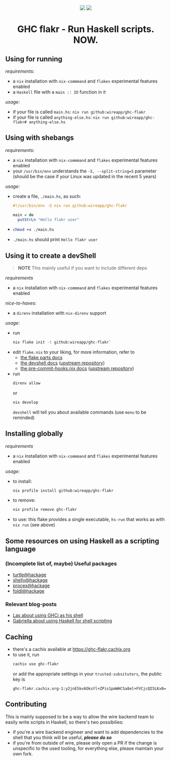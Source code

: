 <p align="center">
  <img src="https://github.com/wireapp/ghc-flakr/actions/workflows/test-flake.yml/badge.svg"/>
  <img src="https://img.shields.io/badge/built%20with-nix-5277C3?logo=nixos"/>
</p>

<h1 align="center"> GHC flakr - Run Haskell scripts. NOW. </h1>

## Using for running

*requirements:*
- a `nix` installation with `nix-commmand` and `flakes` experimental features enabled
- a `Haskell` file with a `main :: IO` function in it

*usage:*
- if your file is called `main.hs`: `nix run github:wireapp/ghc-flakr`
- if your file is called `anything-else.hs`: `nix run github:wireapp/ghc-flakr# anything-else.hs`

## Using with shebangs

*requirements*:
- a `nix` installation with `nix-commmand` and `flakes` experimental features enabled
- your `/usr/bin/env` understands the `-S, --split-string=S` parameter (should be the case if your Linux was updated in the recent 5 years)

*usage:*
- create a file, `./main.hs`, as such:
  ```haskell
  #!/usr/bin/env -S nix run github:wireapp/ghc-flakr

  main = do
    putStrLn "Hello flakr user"
  ```
- ```bash
  chmod +x ./main.hs
  ```
- `./main.hs` should print `Hello flakr user`

## Using it to create a devShell

> **NOTE**
> This mainly useful if you want to include different deps

*requirements*
- a `nix` installation with `nix-commmand` and `flakes` experimental features enabled

*nice-to-haves:*
- a `direnv` installation with `nix-direnv` support

*usage:*
- run
  ```bash
  nix flake init -t github:wireapp/ghc-flakr`
  ```
- edit `flake.nix` to your liking, for more information, refer to
  - [the flake parts docs](https://flake.parts/)
  - [the devshell docs](https://flake.parts/options/devshell) ([upstream repository](https://github.com/numtide/devshell))
  - [the pre-commit-hooks.nix docs](https://flake.parts/options/pre-commit-hooks-nix) ([upstream repository](https://github.com/cachix/pre-commit-hooks.nix))
- run
  ```bash
  direnv allow
  ```
  or
  ```bash
  nix develop
  ```
  `devshell` will tell you about available commands (use `menu` to be reminded)

## Installing globally

*requirements*
- a `nix` installation with `nix-commmand` and `flakes` experimental features enabled

*usage:*
- to install:
  ```bash
  nix profile install github:wireapp/ghc-flakr
  ```
- to remove:
  ```bash
  nix profile remove ghc-flakr
  ```
- to use: this flake provides a single executable, `hs-run` that works as with `nix run` (see above)

## Some resources on using Haskell as a scripting language

### (Incomplete list of, maybe) Useful packages

- [turtle@hackage](https://flora.pm/packages/@hackage/turtle)
- [shelly@hackage](https://flora.pm/packages/@hackage/shelly)
- [procex@hackage](https://flora.pm/packages/@hackage/procex)
- [foldl@hackage](https://flora.pm/packages/@hackage/foldl)

### Relevant blog-posts

- [Las about using GHCi as his shell](https://las.rs/blog/haskell-as-shell.html)
- [Gabriella about using Haskell for shell scripting](https://www.haskellforall.com/2015/01/use-haskell-for-shell-scripting.html)

## Caching

- there's a cachix available at https://ghc-flakr.cachix.org
- to use it, run
  ```bash
  cachix use ghc-flakr
  ```
  or add the appropriate settings in your `trusted-subsituters`, the public key is
  ```
  ghc-flakr.cachix.org-1:y2jnE5kv6OksYl+ZPis1pmWHCSa8el+FVCjcQI5LKx0=
  ```

## Contributing

This is mainly supposed to be a way to allow the wire backend team to easily write scripts in Haskell, so there's two possibilies:
- if you're a wire backend engineer and want to add dependencies to the shell that you think will be useful, ***please do so***
- if you're from outside of wire, please only open a PR if the change is unspecific to the used tooling, for everything else, please
  maintain your own fork.
